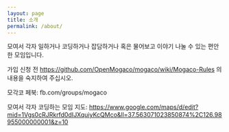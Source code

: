 ```yaml
---
layout: page
title: 소개
permalink: /about/
---
```


모여서 각자 일하거나 코딩하거나 잡담하거나 혹은 물어보고 이야기 나눌 수 있는 편안한 모임입니다.

가입 신청 전 https://github.com/OpenMogaco/mogaco/wiki/Mogaco-Rules 의 내용을 숙지하여 주십시오.

모각코 페북: fb.com/groups/mogaco

모여서 각자 코딩하는 모임 지도: https://www.google.com/maps/d/edit?mid=1Vgs0cRJRkrfd0dIJXquiyKcQMco&ll=37.563071023850874%2C126.98955000000001&z=10
